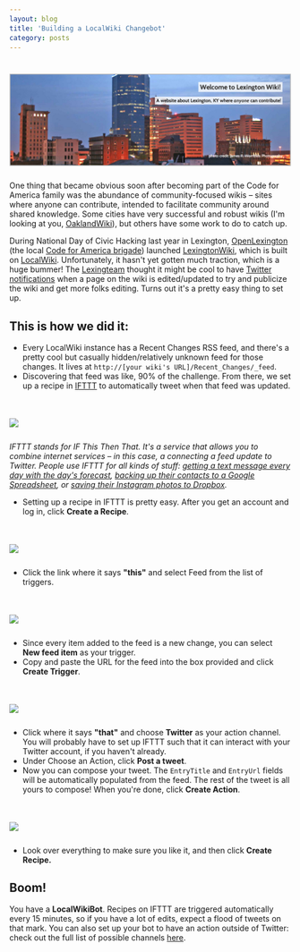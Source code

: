 ```yaml
---
layout: blog
title: 'Building a LocalWiki Changebot'
category: posts
---
```


<h1><img src="/images/lexwiki.png" class="inline"></h1>

One thing that became obvious soon after becoming part of the Code for America family was the abundance of community-focused wikis – sites where anyone can contribute, intended to facilitate community around shared knowledge. Some cities have very successful and robust wikis (I'm looking at you, [OaklandWiki](http://oaklandwiki.org)), but others have some work to do to catch up.

During National Day of Civic Hacking last year in Lexington, [OpenLexington](http://openlexington.org) (the local [Code for America brigade](http://brigade.codeforamerica.org)) launched [LexingtonWiki](http://lexington-wiki.org), which is built on [LocalWiki](http://localwiki.org). Unfortunately, it hasn't yet gotten much traction, which is a huge bummer! The [Lexingteam](http://teambiglex.tumblr.com) thought it might be cool to have [Twitter notifications](http://twitter.com/openlexington) when a page on the wiki is edited/updated to try and publicize the wiki and get more folks editing. Turns out it's a pretty easy thing to set up.

## This is how we did it:

- Every LocalWiki instance has a Recent Changes RSS feed, and there's a pretty cool but casually hidden/relatively unknown feed for those changes. It lives at `http://[your wiki's URL]/Recent_Changes/_feed`.
- Discovering that feed was like, 90% of the challenge. From there, we set up a recipe in [IFTTT](http://ifttt.com) to automatically tweet when that feed was updated.

<h1><img src="/images/wikibot_ifttt.png" class="inline"></h1>

*IFTTT stands for IF This Then That. It's a service that allows you to combine internet services – in this case, a connecting a feed update to Twitter. People use IFTTT for all kinds of stuff: [getting a text message every day with the day's forecast](https://ifttt.com/recipes/83847-text-me-today-s-forecast-each-morning), [backing up their contacts to a Google Spreadsheet](https://ifttt.com/recipes/102384-backup-my-contacts-to-a-google-spreadsheet), or [saving their Instagram photos to Dropbox](https://ifttt.com/recipes/1552-instagram-dropbox).*

- Setting up a recipe in IFTTT is pretty easy. After you get an account and log in, click **Create a Recipe**.

<h1><img src="/images/create_recipe.png" class="inline"></h1>

- Click the link where it says **"this"** and select Feed from the list of triggers.

<h1><img src="/images/click_feed.png" class="inline"></h1>

- Since every item added to the feed is a new change, you can select **New feed item** as your trigger.
- Copy and paste the URL for the feed into the box provided and click **Create Trigger**.

<h1><img src="/images/create_trigger.png" class="inline"></h1>

- Click where it says **"that"** and choose **Twitter** as your action channel. You will probably have to set up IFTTT such that it can interact with your Twitter account, if you haven't already.
- Under Choose an Action, click **Post a tweet**.
- Now you can compose your tweet. The `EntryTitle` and `EntryUrl` fields will be automatically populated from the feed. The rest of the tweet is all yours to compose! When you're done, click **Create Action**.

<h1><img src="/images/create_action.png" class="inline"></h1>

- Look over everything to make sure you like it, and then click **Create Recipe.**

## Boom!

You have a **LocalWikiBot**. Recipes on IFTTT are triggered automatically every 15 minutes, so if you have a lot of edits, expect a flood of tweets on that mark. You can also set up your bot to have an action outside of Twitter: check out the full list of possible channels [here](https://ifttt.com/channels).
